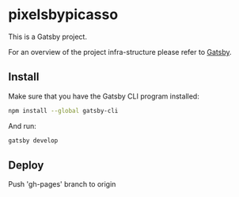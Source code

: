 # pixelsbypicasso
This is a Gatsby project.

For an overview of the project infra-structure please refer to [Gatsby](https://www.gatsbyjs.org/).

## Install

Make sure that you have the Gatsby CLI program installed:
```sh
npm install --global gatsby-cli
```

And run:
```sh
gatsby develop
```

## Deploy
Push 'gh-pages' branch to origin
